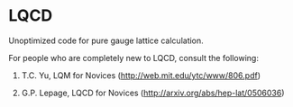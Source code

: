 # LQCD
Unoptimized code for pure gauge lattice calculation.

For people who are completely new to LQCD, consult the following:

1) T.C. Yu, LQM for Novices (http://web.mit.edu/ytc/www/806.pdf)

2) G.P. Lepage, LQCD for Novices (http://arxiv.org/abs/hep-lat/0506036)
